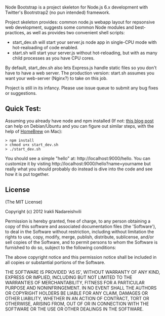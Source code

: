 Node Bootstrap is a project skeleton for Node.js 6.x development with Twitter's Bootrstrap2 (no pun intended)
framework.

Project skeleton provides: common node.js webapp layout for repsonsive web development, suggests some common Node
modules and best-practices, as well as provides two convenient shell scripts:
* start_dev.sh will start your server.js node app in single-CPU mode with hot-realoading of code enabled.
* start.sh will start your server.js without hot-reloading, but with as many child processes as you have CPU cores.

By default, start_dev.sh also lets Express.js handle static files so you don't have to have a web server. The production
version: start.sh assumes you want your web-server (Nginx?) to take on this job.

Project is still in its infancy. Please use issue queue to submit any bug fixes or suggestions.

## Quick Test:

Assuming you already have node and npm installed (If not: 
[this blog post](http://freshblurbs.com/install-node-js-and-express-js-nginx-debian-lenny) can help on Debian/Ubuntu
and you can figure out similar steps, with the help of [HomeBrew](http://mxcl.github.com/homebrew/) on Mac):

    > npm install
    > chmod u+x start_dev.sh
    > ./start_dev.sh

You should see a simple "hello" at: http://localhost:9000/hello. 
You can customize it by visting http://localhost:9000/hello?name=yourname but really what you should probably do
instead is dive into the code and see how it is put together.


## License

(The MIT License)

Copyright (c) 2012 Irakli Nadareishvili

Permission is hereby granted, free of charge, to any person obtaining
a copy of this software and associated documentation files (the
'Software'), to deal in the Software without restriction, including
without limitation the rights to use, copy, modify, merge, publish,
distribute, sublicense, and/or sell copies of the Software, and to
permit persons to whom the Software is furnished to do so, subject to
the following conditions:

The above copyright notice and this permission notice shall be
included in all copies or substantial portions of the Software.

THE SOFTWARE IS PROVIDED 'AS IS', WITHOUT WARRANTY OF ANY KIND,
EXPRESS OR IMPLIED, INCLUDING BUT NOT LIMITED TO THE WARRANTIES OF
MERCHANTABILITY, FITNESS FOR A PARTICULAR PURPOSE AND NONINFRINGEMENT.
IN NO EVENT SHALL THE AUTHORS OR COPYRIGHT HOLDERS BE LIABLE FOR ANY
CLAIM, DAMAGES OR OTHER LIABILITY, WHETHER IN AN ACTION OF CONTRACT,
TORT OR OTHERWISE, ARISING FROM, OUT OF OR IN CONNECTION WITH THE
SOFTWARE OR THE USE OR OTHER DEALINGS IN THE SOFTWARE.

